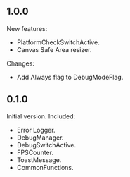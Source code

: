 ## 1.0.0
New features:
- PlatformCheckSwitchActive.
- Canvas Safe Area resizer.

Changes:
- Add Always flag to DebugModeFlag.

## 0.1.0

Initial version. Included:
- Error Logger.
- DebugManager.
- DebugSwitchActive.
- FPSCounter.
- ToastMessage.
- CommonFunctions.